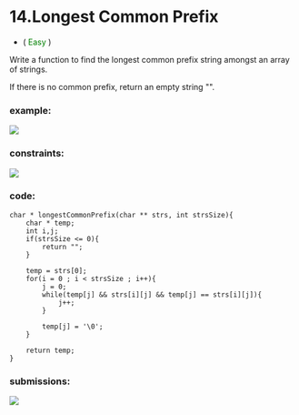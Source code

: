 # 14.Longest Common Prefix
* (<span style="color: green"> Easy </span>)

Write a function to find the longest common prefix string amongst an array of strings.

If there is no common prefix, return an empty string "".
### example:
![](https://i.imgur.com/pSXUYui.png)

### constraints:
![](https://i.imgur.com/Pj4lbOa.png)

### code:
```
char * longestCommonPrefix(char ** strs, int strsSize){
    char * temp;
    int i,j;
    if(strsSize <= 0){
        return "";
    }

    temp = strs[0];
    for(i = 0 ; i < strsSize ; i++){
        j = 0;
        while(temp[j] && strs[i][j] && temp[j] == strs[i][j]){
            j++;
        }

        temp[j] = '\0';
    }

    return temp;
}
```

### submissions:
![](https://i.imgur.com/4w0bql4.png)

